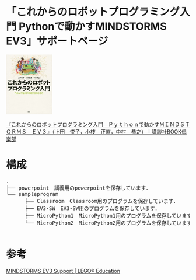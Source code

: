 # 「これからのロボットプログラミング入門 Pythonで動かすMINDSTORMS EV3」サポートページ

<img src="https://github.com/mkoeda/LEGO_Python/blob/main/bookcover.jpg" width="25%">

[『これからのロボットプログラミング入門　Ｐｙｔｈｏｎで動かすＭＩＮＤＳＴＯＲＭＳ　ＥＶ３』（上田　悦子，小枝　正直，中村　恭之）｜講談社BOOK倶楽部](https://bookclub.kodansha.co.jp/product?item=0000310663)

# 構成
<pre>
.
├── powerpoint　講義用のpowerpointを保存しています．
└── sampleprogram
　　　 ├── Classroom　Classroom用のプログラムを保存しています．
　　　 ├── EV3-SW　EV3-SW用のプログラムを保存しています．
　　　 ├── MicroPython1　MicroPython1用のプログラムを保存しています．
　　　 └── MicroPython2　MicroPython2用のプログラムを保存しています．

</pre>

# 参考
[MINDSTORMS EV3 Support \| LEGO® Education](https://education.lego.com/en-us/product-resources/mindstorms-ev3/teacher-resources/python-for-ev3)
